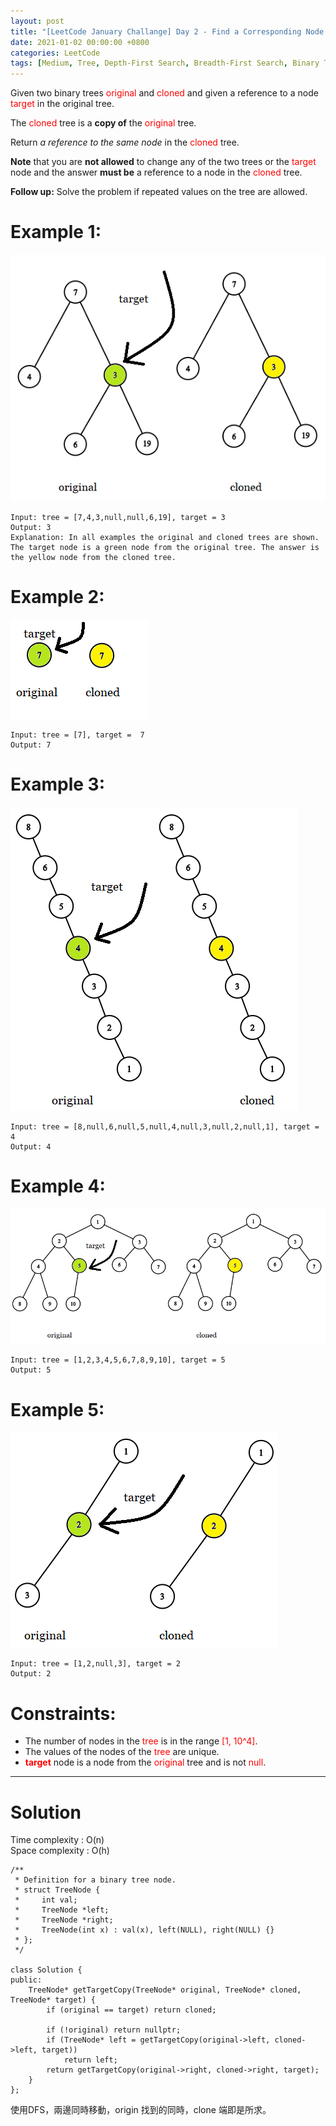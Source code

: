 ```yaml
---
layout: post
title: "[LeetCode January Challange] Day 2 - Find a Corresponding Node of a Binary Tree in a Clone of That Tree"
date: 2021-01-02 00:00:00 +0800
categories: LeetCode
tags: [Medium, Tree, Depth-First Search, Breadth-First Search, Binary Tree, Facebook, C++]
---
```

Given two binary trees <font color="red">original</font> and <font color="red">cloned</font> and given a reference to a node <font color="red">target</font> in the original tree.

The <font color="red">cloned</font> tree is a **copy of** the <font color="red">original</font> tree.

Return *a reference to the same node* in the <font color="red">cloned</font> tree.

**Note** that you are **not allowed** to change any of the two trees or the <font color="red">target</font> node and the answer **must be** a reference to a node in the <font color="red">cloned</font> tree.

**Follow up:** Solve the problem if repeated values on the tree are allowed.

# Example 1:

![](https://github.com/nshawn4675/nshawn4675.github.io/blob/master/_pic/1379_ex1.png?raw=true)

	Input: tree = [7,4,3,null,null,6,19], target = 3
	Output: 3
	Explanation: In all examples the original and cloned trees are shown. The target node is a green node from the original tree. The answer is the yellow node from the cloned tree.

# Example 2:

![](https://github.com/nshawn4675/nshawn4675.github.io/blob/master/_pic/1379_ex2.png?raw=true)

	Input: tree = [7], target =  7
	Output: 7

# Example 3:

![](https://github.com/nshawn4675/nshawn4675.github.io/blob/master/_pic/1379_ex3.png?raw=true)

	Input: tree = [8,null,6,null,5,null,4,null,3,null,2,null,1], target = 4
	Output: 4

# Example 4:

![](https://github.com/nshawn4675/nshawn4675.github.io/blob/master/_pic/1379_ex4.png?raw=true)

	Input: tree = [1,2,3,4,5,6,7,8,9,10], target = 5
	Output: 5

# Example 5:

![](https://github.com/nshawn4675/nshawn4675.github.io/blob/master/_pic/1379_ex5.png?raw=true)

	Input: tree = [1,2,null,3], target = 2
	Output: 2

# Constraints:

- The number of nodes in the <font color="red">tree</font> is in the range <font color="red">[1, 10^4]</font>.
- The values of the nodes of the <font color="red">tree</font> are unique.
- **<font color="red">target</font>** node is a node from the <font color="red">original</font> tree and is not <font color="red">null</font>.

______________________  

# Solution  

Time complexity : O(n)  
Space complexity : O(h)  

	/**
	 * Definition for a binary tree node.
	 * struct TreeNode {
	 *     int val;
	 *     TreeNode *left;
	 *     TreeNode *right;
	 *     TreeNode(int x) : val(x), left(NULL), right(NULL) {}
	 * };
	 */

	class Solution {
	public:
	    TreeNode* getTargetCopy(TreeNode* original, TreeNode* cloned, TreeNode* target) {
	        if (original == target) return cloned;
	        
	        if (!original) return nullptr;
	        if (TreeNode* left = getTargetCopy(original->left, cloned->left, target))
	            return left;
	        return getTargetCopy(original->right, cloned->right, target);
	    }
	};

使用DFS，兩邊同時移動，origin 找到的同時，clone 端即是所求。